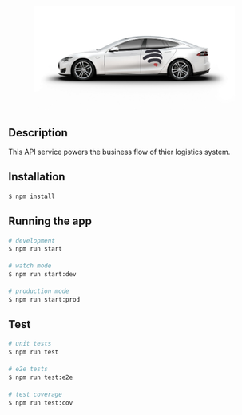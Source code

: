 
<p align="center">
  <a href="http://nestjs.com/" target="blank"><img src="./assets/about-21.jpeg" width="80%" alt="Nest Logo" /></a>
</p>

## Description

This API service powers the  business flow of thier logistics system.

## Installation

```bash
$ npm install
```

## Running the app

```bash
# development
$ npm run start

# watch mode
$ npm run start:dev

# production mode
$ npm run start:prod
```

## Test

```bash
# unit tests
$ npm run test

# e2e tests
$ npm run test:e2e

# test coverage
$ npm run test:cov
```

